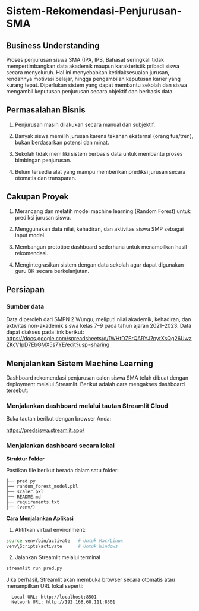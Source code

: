 # Sistem-Rekomendasi-Penjurusan-SMA

## Business Understanding
Proses penjurusan siswa SMA (IPA, IPS, Bahasa) seringkali tidak mempertimbangkan data akademik maupun karakteristik pribadi siswa secara menyeluruh. Hal ini menyebabkan ketidaksesuaian jurusan, rendahnya motivasi belajar, hingga pengambilan keputusan karier yang kurang tepat. Diperlukan sistem yang dapat membantu sekolah dan siswa mengambil keputusan penjurusan secara objektif dan berbasis data.

## Permasalahan Bisnis

1. Penjurusan masih dilakukan secara manual dan subjektif.

2. Banyak siswa memilih jurusan karena tekanan eksternal (orang tua/tren), bukan berdasarkan potensi dan minat.

3. Sekolah tidak memiliki sistem berbasis data untuk membantu proses bimbingan penjurusan.

4. Belum tersedia alat yang mampu memberikan prediksi jurusan secara otomatis dan transparan.

## Cakupan Proyek

1. Merancang dan melatih model machine learning (Random Forest) untuk prediksi jurusan siswa.

2. Menggunakan data nilai, kehadiran, dan aktivitas siswa SMP sebagai input model.

3. Membangun prototipe dashboard sederhana untuk menampilkan hasil rekomendasi.

4. Mengintegrasikan sistem dengan data sekolah agar dapat digunakan guru BK secara berkelanjutan.

## Persiapan

### Sumber data
Data diperoleh dari SMPN 2 Wungu, meliputi nilai akademik, kehadiran, dan aktivitas non-akademik siswa kelas 7–9 pada tahun ajaran 2021–2023. Data dapat diakses pada link berikut:
	https://docs.google.com/spreadsheets/d/1WHtDZErQARYJ7pytXsQg26UwzZKcV1pD7EbGMX5s7YE/edit?usp=sharing


## Menjalankan Sistem Machine Learning

Dashboard rekomendasi penjurusan calon siswa SMA telah dibuat dengan deployment melalui Streamlit. Berikut adalah cara mengakses dashboard tersebut:

### Menjalankan dashboard melalui tautan Streamlit Cloud
Buka tautan berikut dengan browser Anda:

https://predsiswa.streamlit.app/

### Menjalankan dashboard secara lokal

**Struktur Folder**

Pastikan file berikut berada dalam satu folder:

```
├── pred.py
├── random_forest_model.pkl
├── scaler.pkl
├── README.md
├── requirements.txt
├── (venv/)
```

**Cara Menjalankan Aplikasi**

1. Aktifkan virtual environment:

```bash
source venv/bin/activate   # Untuk Mac/Linux
venv\Scripts\activate      # Untuk Windows
```

2. Jalankan Streamlit melalui terminal

```bash
streamlit run pred.py
```

Jika berhasil, Streamlit akan membuka browser secara otomatis atau menampilkan URL lokal seperti:

```
  Local URL: http://localhost:8501
  Network URL: http://192.168.68.111:8501
```
